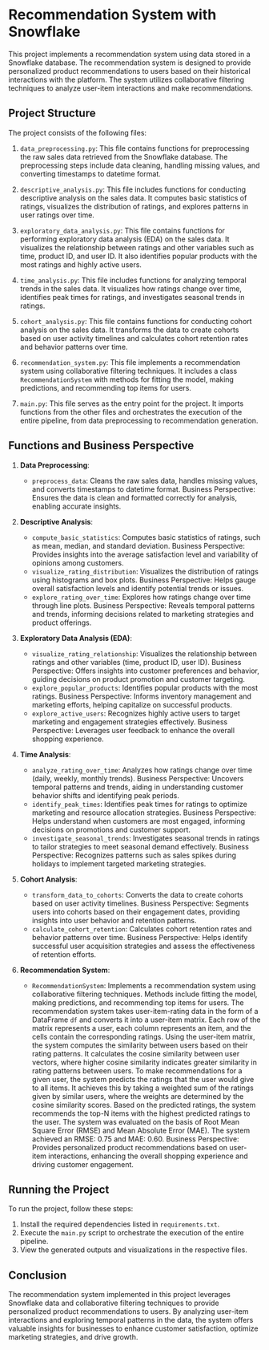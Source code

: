 # Recommendation System with Snowflake

This project implements a recommendation system using data stored in a Snowflake database. The recommendation system is designed to provide personalized product recommendations to users based on their historical interactions with the platform. The system utilizes collaborative filtering techniques to analyze user-item interactions and make recommendations.

## Project Structure

The project consists of the following files:

1. `data_preprocessing.py`: This file contains functions for preprocessing the raw sales data retrieved from the Snowflake database. The preprocessing steps include data cleaning, handling missing values, and converting timestamps to datetime format.

2. `descriptive_analysis.py`: This file includes functions for conducting descriptive analysis on the sales data. It computes basic statistics of ratings, visualizes the distribution of ratings, and explores patterns in user ratings over time.

3. `exploratory_data_analysis.py`: This file contains functions for performing exploratory data analysis (EDA) on the sales data. It visualizes the relationship between ratings and other variables such as time, product ID, and user ID. It also identifies popular products with the most ratings and highly active users.

4. `time_analysis.py`: This file includes functions for analyzing temporal trends in the sales data. It visualizes how ratings change over time, identifies peak times for ratings, and investigates seasonal trends in ratings.

5. `cohort_analysis.py`: This file contains functions for conducting cohort analysis on the sales data. It transforms the data to create cohorts based on user activity timelines and calculates cohort retention rates and behavior patterns over time.

6. `recommendation_system.py`: This file implements a recommendation system using collaborative filtering techniques. It includes a class `RecommendationSystem` with methods for fitting the model, making predictions, and recommending top items for users.

7. `main.py`: This file serves as the entry point for the project. It imports functions from the other files and orchestrates the execution of the entire pipeline, from data preprocessing to recommendation generation.

## Functions and Business Perspective

1. **Data Preprocessing**:
   - `preprocess_data`: Cleans the raw sales data, handles missing values, and converts timestamps to datetime format. Business Perspective: Ensures the data is clean and formatted correctly for analysis, enabling accurate insights.

2. **Descriptive Analysis**:
   - `compute_basic_statistics`: Computes basic statistics of ratings, such as mean, median, and standard deviation. Business Perspective: Provides insights into the average satisfaction level and variability of opinions among customers.
   - `visualize_rating_distribution`: Visualizes the distribution of ratings using histograms and box plots. Business Perspective: Helps gauge overall satisfaction levels and identify potential trends or issues.
   - `explore_rating_over_time`: Explores how ratings change over time through line plots. Business Perspective: Reveals temporal patterns and trends, informing decisions related to marketing strategies and product offerings.

3. **Exploratory Data Analysis (EDA)**:
   - `visualize_rating_relationship`: Visualizes the relationship between ratings and other variables (time, product ID, user ID). Business Perspective: Offers insights into customer preferences and behavior, guiding decisions on product promotion and customer targeting.
   - `explore_popular_products`: Identifies popular products with the most ratings. Business Perspective: Informs inventory management and marketing efforts, helping capitalize on successful products.
   - `explore_active_users`: Recognizes highly active users to target marketing and engagement strategies effectively. Business Perspective: Leverages user feedback to enhance the overall shopping experience.

4. **Time Analysis**:
   - `analyze_rating_over_time`: Analyzes how ratings change over time (daily, weekly, monthly trends). Business Perspective: Uncovers temporal patterns and trends, aiding in understanding customer behavior shifts and identifying peak periods.
   - `identify_peak_times`: Identifies peak times for ratings to optimize marketing and resource allocation strategies. Business Perspective: Helps understand when customers are most engaged, informing decisions on promotions and customer support.
   - `investigate_seasonal_trends`: Investigates seasonal trends in ratings to tailor strategies to meet seasonal demand effectively. Business Perspective: Recognizes patterns such as sales spikes during holidays to implement targeted marketing strategies.

5. **Cohort Analysis**:
   - `transform_data_to_cohorts`: Converts the data to create cohorts based on user activity timelines. Business Perspective: Segments users into cohorts based on their engagement dates, providing insights into user behavior and retention patterns.
   - `calculate_cohort_retention`: Calculates cohort retention rates and behavior patterns over time. Business Perspective: Helps identify successful user acquisition strategies and assess the effectiveness of retention efforts.

6. **Recommendation System**:
   - `RecommendationSystem`: Implements a recommendation system using collaborative filtering techniques. Methods include fitting the model, making predictions, and recommending top items for users. The recommendation system takes user-item-rating data in the form of a DataFrame `df` and converts it into a user-item matrix. Each row of the matrix represents a user, each column represents an item, and the cells contain the corresponding ratings. Using the user-item matrix, the system computes the similarity between users based on their rating patterns. It calculates the cosine similarity between user vectors, where higher cosine similarity indicates greater similarity in rating patterns between users. To make recommendations for a given user, the system predicts the ratings that the user would give to all items. It achieves this by taking a weighted sum of the ratings given by similar users, where the weights are determined by the cosine similarity scores. Based on the predicted ratings, the system recommends the top-N items with the highest predicted ratings to the user. The system was evaluated on the basis of Root Mean Square Error (RMSE) and Mean Absolute Error (MAE). The system achieved an RMSE: 0.75 and MAE: 0.60.
Business Perspective: Provides personalized product recommendations based on user-item interactions, enhancing the overall shopping experience and driving customer engagement.

## Running the Project

To run the project, follow these steps:

1. Install the required dependencies listed in `requirements.txt`.
2. Execute the `main.py` script to orchestrate the execution of the entire pipeline.
3. View the generated outputs and visualizations in the respective files.

## Conclusion

The recommendation system implemented in this project leverages Snowflake data and collaborative filtering techniques to provide personalized product recommendations to users. By analyzing user-item interactions and exploring temporal patterns in the data, the system offers valuable insights for businesses to enhance customer satisfaction, optimize marketing strategies, and drive growth.
